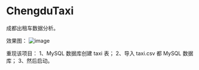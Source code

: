 # ChengduTaxi
成都出租车数据分析。

效果图：
![image](https://github.com/jelly-lemon/ChengduTaxi/blob/master/TIM%E6%88%AA%E5%9B%BE20190224115635.png)

重现该项目：
1、MySQL 数据库创建 taxi 表；
2、导入 taxi.csv 都 MySQL 数据库；
3、然后启动。

